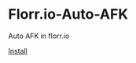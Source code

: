 # Florr.io-Auto-AFK
Auto AFK in florr.io

[Install](https://github.com/IceCang/Florr.io-Auto-AFK/raw/main/florr.io-auto-afk.user.js)
